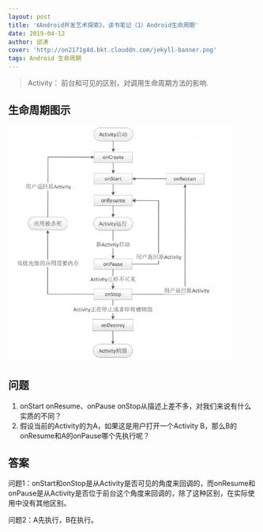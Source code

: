 ```yaml
---
layout: post
title: '《Android开发艺术探索》，读书笔记（1）Android生命周期'
date: 2019-04-12
author: 邱涛
cover: 'http://on2171g4d.bkt.clouddn.com/jekyll-banner.png'
tags: Android 生命周期
---
```


> Activity： 前台和可见的区别，对调用生命周期方法的影响.

##  生命周期图示  ##
![](screenshot/androidlifecycle.png)


##  问题  ##
1. onStart onResume、onPause onStop从描述上差不多，对我们来说有什么实质的不同？
2. 假设当前的Activity的为A，如果这是用户打开一个Activity B，那么B的onResume和A的onPause哪个先执行呢？


## 答案 ##
问题1：onStart和onStop是从Activity是否可见的角度来回调的，而onResume和onPause是从Activity是否位于前台这个角度来回调的，除了这种区别，在实际使用中没有其他区别。

问题2：A先执行，B在执行。



